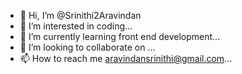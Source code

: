 - 👋 Hi, I’m @Srinithi2Aravindan
- 👀 I’m interested in coding...
- 🌱 I’m currently learning front end development...
- 💞️ I’m looking to collaborate on ...
- 📫 How to reach me aravindansrinithi@gmail.com...

<!---
Srinithi2Aravindan/Srinithi2Aravindan is a ✨ special ✨ repository because its `README.md` (this file) appears on your GitHub profile.
You can click the Preview link to take a look at your changes.
--->
